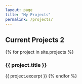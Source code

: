 ```yaml
---
layout: page
title: "My Projects"
permalink: /projects/
---
```


## Current Projects 2

{% for project in site.projects %}
  ### {{ project.title }}
  {{ project.excerpt }}
{% endfor %}
